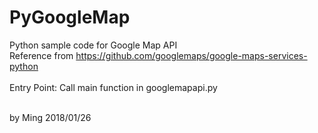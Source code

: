 # PyGoogleMap
Python sample code for Google Map API<br>
Reference from https://github.com/googlemaps/google-maps-services-python<br>
<br>
Entry Point:
Call main function in googlemapapi.py

<br>
by Ming 2018/01/26